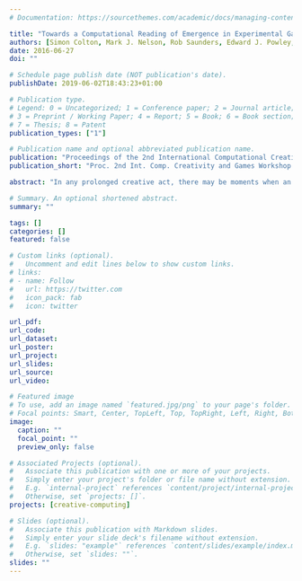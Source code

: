 ```yaml
---
# Documentation: https://sourcethemes.com/academic/docs/managing-content/

title: "Towards a Computational Reading of Emergence in Experimental Game Design"
authors: [Simon Colton, Mark J. Nelson, Rob Saunders, Edward J. Powley, Swen E. Gaudl, Michael Cook]
date: 2016-06-27
doi: ""

# Schedule page publish date (NOT publication's date).
publishDate: 2019-06-02T18:43:23+01:00

# Publication type.
# Legend: 0 = Uncategorized; 1 = Conference paper; 2 = Journal article;
# 3 = Preprint / Working Paper; 4 = Report; 5 = Book; 6 = Book section;
# 7 = Thesis; 8 = Patent
publication_types: ["1"]

# Publication name and optional abbreviated publication name.
publication: "Proceedings of the 2nd International Computational Creativity and Games Workshop at ICCC 2016, 27 June 2016, Paris, France"
publication_short: "Proc. 2nd Int. Comp. Creativity and Games Workshop at ICCC 2016"

abstract: "In any prolonged creative act, there may be moments when an interesting and/or surprising aspect of the artefact being created, or a related idea, emerges without prior knowledge of the creator. Such emergent properties can be capitalised on to drive the creative process. With the Gamika iOS app, we have made it possible to create novel casual game levels in minutes and hours rather than the usual days and weeks. This has enabled us to undertake and analyse game design sessions with a think aloud methodology, focusing on moments of emergence and how they influenced the level design. This has in turn led us to an initial computational reading of emergence in game design, where we imagine how an automated game designer could recognise and take advantage of unexpected changes in aspects such as aesthetics, gameplay and playing strategies which arise during the creative process."

# Summary. An optional shortened abstract.
summary: ""

tags: []
categories: []
featured: false

# Custom links (optional).
#   Uncomment and edit lines below to show custom links.
# links:
# - name: Follow
#   url: https://twitter.com
#   icon_pack: fab
#   icon: twitter

url_pdf:
url_code:
url_dataset:
url_poster:
url_project:
url_slides:
url_source:
url_video:

# Featured image
# To use, add an image named `featured.jpg/png` to your page's folder. 
# Focal points: Smart, Center, TopLeft, Top, TopRight, Left, Right, BottomLeft, Bottom, BottomRight.
image:
  caption: ""
  focal_point: ""
  preview_only: false

# Associated Projects (optional).
#   Associate this publication with one or more of your projects.
#   Simply enter your project's folder or file name without extension.
#   E.g. `internal-project` references `content/project/internal-project/index.md`.
#   Otherwise, set `projects: []`.
projects: [creative-computing]

# Slides (optional).
#   Associate this publication with Markdown slides.
#   Simply enter your slide deck's filename without extension.
#   E.g. `slides: "example"` references `content/slides/example/index.md`.
#   Otherwise, set `slides: ""`.
slides: ""
---
```

